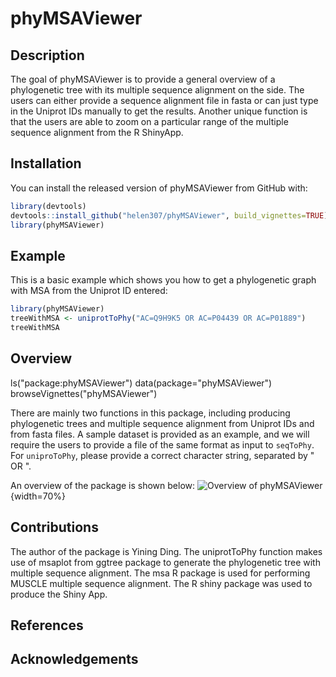 # phyMSAViewer 

<!-- badges: start -->
<!-- badges: end -->

## Description
The goal of phyMSAViewer is to provide a general overview of a phylogenetic tree with its multiple sequence alignment on the side. The users can either provide a sequence alignment file in fasta or can just type in the Uniprot IDs manually to get the results. Another unique function is that the users are able to zoom on a particular range of the multiple sequence alignment from the R ShinyApp.

## Installation

You can install the released version of phyMSAViewer from GitHub with:

``` r
library(devtools)
devtools::install_github("helen307/phyMSAViewer", build_vignettes=TRUE)
library(phyMSAViewer)
```

## Example

This is a basic example which shows you how to get a phylogenetic graph with MSA from the Uniprot ID entered:

``` r
library(phyMSAViewer)
treeWithMSA <- uniprotToPhy("AC=Q9H9K5 OR AC=P04439 OR AC=P01889")
treeWithMSA
```

## Overview
ls("package:phyMSAViewer")
data(package="phyMSAViewer")
browseVignettes("phyMSAViewer")

There are mainly two functions in this package, including producing phylogenetic trees and multiple sequence alignment from Uniprot IDs and from fasta files. A sample dataset is provided as an example, and we will require the users to provide a file of the same format as input to `seqToPhy`. For `uniproToPhy`, please provide a correct character string, separated by " OR ".

An overview of the package is shown below:
![Overview of phyMSAViewer](/Users/helending/Desktop/phyMSAViewer/man/figures/pic.png){width=70%}

## Contributions
The author of the package is Yining Ding. The uniprotToPhy function makes use of msaplot from ggtree package to generate the phylogenetic tree with multiple sequence alignment. The msa R package is used for performing MUSCLE multiple sequence alignment. The R shiny package was used to produce the Shiny App.


## References


## Acknowledgements


